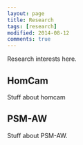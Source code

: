 ```yaml
---
layout: page
title: Research
tags: [research]
modified: 2014-08-12
comments: true
---
```


Research interests here.

## HomCam

Stuff about homcam

## PSM-AW

Stuff about PSM-AW.

